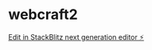 # webcraft2

[Edit in StackBlitz next generation editor ⚡️](https://stackblitz.com/~/github.com/kaepmic04/webcraft2)